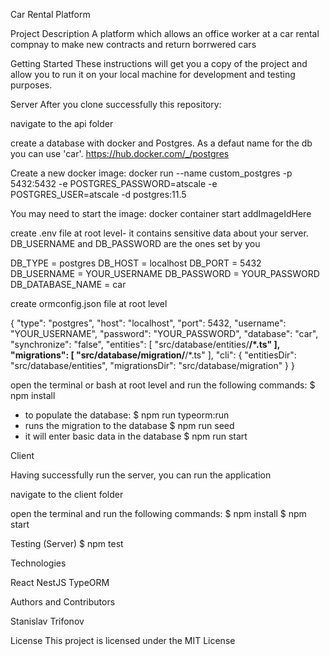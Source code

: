 Car Rental Platform

Project Description
  A platform which allows an office worker at a car rental compnay to make new contracts and return borrwered cars


Getting Started
These instructions will get you a copy of the project and allow you to run it on your local machine for development and testing purposes.

Server
After you clone successfully this repository:


navigate to the api folder


create a database with docker and Postgres. As a defaut name for the db you can use 'car'. https://hub.docker.com/_/postgres

Create a new docker image:
docker run --name custom_postgres -p 5432:5432 -e POSTGRES_PASSWORD=atscale -e POSTGRES_USER=atscale -d postgres:11.5

You may need to start the image:
docker container start addImageIdHere

create .env file at root level- it contains sensitive data about your server. DB_USERNAME and DB_PASSWORD are the ones set by you


DB_TYPE = postgres
 DB_HOST = localhost
 DB_PORT = 5432
 DB_USERNAME = YOUR_USERNAME
 DB_PASSWORD = YOUR_PASSWORD
 DB_DATABASE_NAME = car

create ormconfig.json file at root level

{
    "type": "postgres",
    "host": "localhost",
    "port": 5432,
    "username": "YOUR_USERNAME",
    "password": "YOUR_PASSWORD",
    "database": "car",
    "synchronize": "false",
    "entities": [
        "src/database/entities/**/*.ts"
    ],
    "migrations": [
        "src/database/migration/**/*.ts"
    ],
    "cli": {
        "entitiesDir": "src/database/entities",
        "migrationsDir": "src/database/migration"
    }
}


open the terminal or bash at root level and run the following commands:
$ npm install
- to populate the database:
$ npm run typeorm:run 
- runs the migration to the database
$ npm run seed
- it will enter basic data in the database
$ npm run start


Client

Having successfully run the server, you can run the application


navigate to the client folder


open the terminal and run the following commands:
$ npm install
$ npm start


Testing (Server)
$ npm test


Technologies

React
NestJS
TypeORM


Authors and Contributors

Stanislav Trifonov


License
This project is licensed under the MIT License
